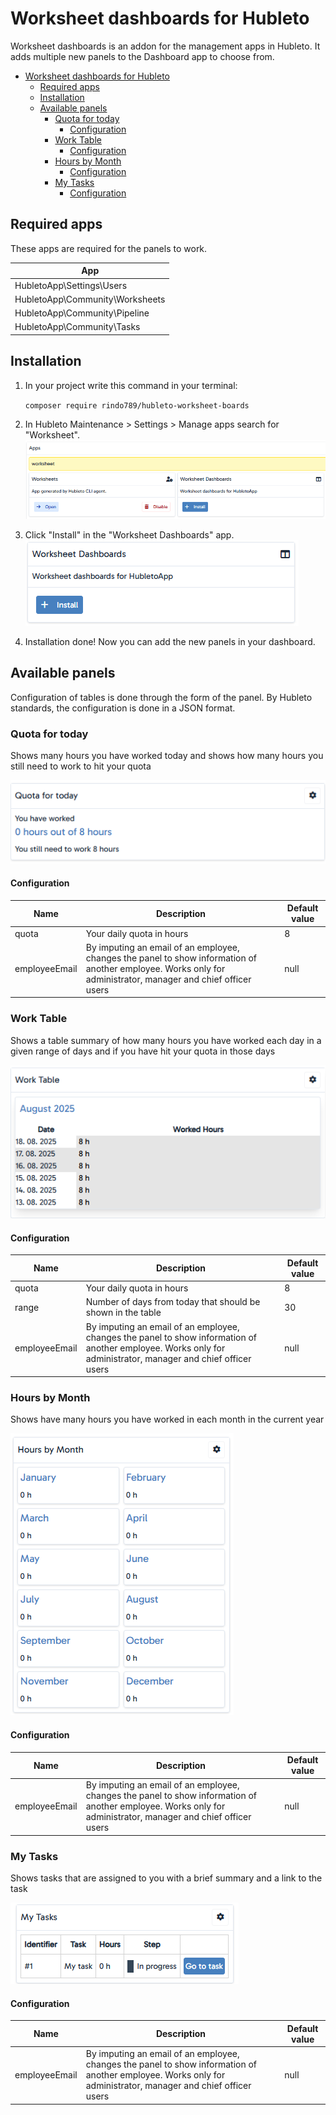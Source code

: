 # Worksheet dashboards for Hubleto

Worksheet dashboards is an addon for the management apps in Hubleto.
It adds multiple new panels to the Dashboard app to choose from.

- [Worksheet dashboards for Hubleto](#worksheet-dashboards-for-hubleto)
  - [Required apps](#required-apps)
  - [Installation](#installation)
  - [Available panels](#available-panels)
    - [Quota for today](#quota-for-today)
      - [Configuration](#configuration)
    - [Work Table](#work-table)
      - [Configuration](#configuration-1)
    - [Hours by Month](#hours-by-month)
      - [Configuration](#configuration-2)
    - [My Tasks](#my-tasks)
      - [Configuration](#configuration-3)

## Required apps

These apps are required for the panels to work.

| App                             |
| ------------------------------- |
| HubletoApp\Settings\Users       |
| HubletoApp\Community\Worksheets |
| HubletoApp\Community\Pipeline   |
| HubletoApp\Community\Tasks      |

## Installation

1. In your project write this command in your terminal:

   `composer require rindo789/hubleto-worksheet-boards`

2. In Hubleto Maintenance > Settings > Manage apps search for "Worksheet".
   ![alt text](readme/install.png)
3. Click "Install" in the "Worksheet Dashboards" app.
   ![alt text](readme/search.png)
4. Installation done! Now you can add the new panels in your dashboard.

## Available panels

Configuration of tables is done through the form of the panel. By Hubleto standards, the configuration is done in a JSON format.

### Quota for today

Shows many hours you have worked today and shows how many hours you still need to work to hit your quota

![Quota for today panel](readme/image-1.png)

#### Configuration

| Name          | Description                                                                                                                                                   | Default value |
| ------------- | ------------------------------------------------------------------------------------------------------------------------------------------------------------- | ------------- |
| quota         | Your daily quota in hours                                                                                                                                     | 8             |
| employeeEmail | By imputing an email of an employee, changes the panel to show information of another employee. Works only for administrator, manager and chief officer users | null          |

### Work Table

Shows a table summary of how many hours you have worked each day in a given range of days and if you have hit your quota in those days

![Work Table panel](readme/image.png)

#### Configuration

| Name          | Description                                                                                                                                                   | Default value |
| ------------- | ------------------------------------------------------------------------------------------------------------------------------------------------------------- | ------------- |
| quota         | Your daily quota in hours                                                                                                                                     | 8             |
| range         | Number of days from today that should be shown in the table                                                                                                   | 30            |
| employeeEmail | By imputing an email of an employee, changes the panel to show information of another employee. Works only for administrator, manager and chief officer users | null          |

### Hours by Month

Shows have many hours you have worked in each month in the current year

![Hours by Month panel](readme/image-2.png)

#### Configuration

| Name          | Description                                                                                                                                                   | Default value |
| ------------- | ------------------------------------------------------------------------------------------------------------------------------------------------------------- | ------------- |
| employeeEmail | By imputing an email of an employee, changes the panel to show information of another employee. Works only for administrator, manager and chief officer users | null          |

### My Tasks

Shows tasks that are assigned to you with a brief summary and a link to the task

![My Tasks panel](readme/image-3.png)

#### Configuration

| Name          | Description                                                                                                                                                   | Default value |
| ------------- | ------------------------------------------------------------------------------------------------------------------------------------------------------------- | ------------- |
| employeeEmail | By imputing an email of an employee, changes the panel to show information of another employee. Works only for administrator, manager and chief officer users | null          |
